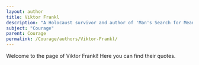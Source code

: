 ```yaml
---
layout: author
title: Viktor Frankl
description: "A Holocaust survivor and author of 'Man's Search for Meaning', who emphasized the importance of finding purpose and courage in even the direst circumstances."
subject: "Courage"
parent: Courage
permalink: /Courage/authors/Viktor-Frankl/
---
```


Welcome to the page of Viktor Frankl! Here you can find their quotes.
